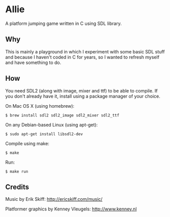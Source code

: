 # Allie

A platform jumping game written in C using SDL library.

## Why

This is mainly a playground in which I experiment with some basic SDL stuff and
because I haven't coded in C for years, so I wanted to refresh myself and have
something to do.

## How

You need SDL2 (along with image, mixer and ttf) to be able to compile. If you
don't already have it, install using a package manager of your choice.

On Mac OS X (using homebrew):

    $ brew install sdl2 sdl2_image sdl2_mixer sdl2_ttf

On any Debian-based Linux (using apt-get):

    $ sudo apt-get install libsdl2-dev 

Compile using make:

    $ make

Run:

    $ make run

## Credits

Music by Erik Skiff: http://ericskiff.com/music/

Platformer graphics by Kenney Vleugels: http://www.kenney.nl
